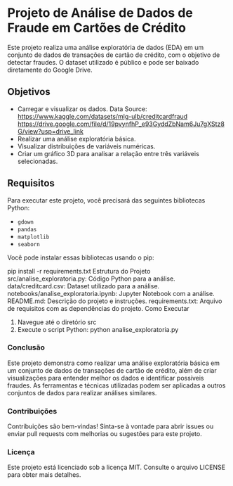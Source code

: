# Projeto de Análise de Dados de Fraude em Cartões de Crédito

Este projeto realiza uma análise exploratória de dados (EDA) em um conjunto de dados de transações de cartão de crédito, com o objetivo de detectar fraudes. O dataset utilizado é público e pode ser baixado diretamente do Google Drive.

## Objetivos

- Carregar e visualizar os dados.
    Data Source: https://www.kaggle.com/datasets/mlg-ulb/creditcardfraud
    https://drive.google.com/file/d/19pvynfhP_e93GyddZbNam6Ju7gXStz8G/view?usp=drive_link
- Realizar uma análise exploratória básica.
- Visualizar distribuições de variáveis numéricas.
- Criar um gráfico 3D para analisar a relação entre três variáveis selecionadas.

## Requisitos

Para executar este projeto, você precisará das seguintes bibliotecas Python:

- `gdown`
- `pandas`
- `matplotlib`
- `seaborn`

Você pode instalar essas bibliotecas usando o pip:

pip install -r requirements.txt
Estrutura do Projeto
src/analise_exploratoria.py: Código Python para a análise.
data/creditcard.csv: Dataset utilizado para a análise.
notebooks/analise_exploratoria.ipynb: Jupyter Notebook com a análise.
README.md: Descrição do projeto e instruções.
requirements.txt: Arquivo de requisitos com as dependências do projeto.
Como Executar
1. Navegue até o diretório src
2. Execute o script Python:
python analise_exploratoria.py

### Conclusão
Este projeto demonstra como realizar uma análise exploratória básica em um conjunto de dados de transações de cartão de crédito, além de criar visualizações para entender melhor os dados e identificar possíveis fraudes. As ferramentas e técnicas utilizadas podem ser aplicadas a outros conjuntos de dados para realizar análises similares.

### Contribuições
Contribuições são bem-vindas! Sinta-se à vontade para abrir issues ou enviar pull requests com melhorias ou sugestões para este projeto.

### Licença
Este projeto está licenciado sob a licença MIT. Consulte o arquivo LICENSE para obter mais detalhes.

